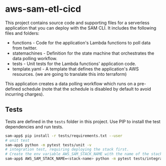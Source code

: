 # aws-sam-etl-cicd

This project contains source code and supporting files for a serverless application that you can deploy with the SAM CLI. It includes the following files and folders:

- functions - Code for the application's Lambda functions to poll data from twitter.
- statemachines - Definition for the state machine that orchestrates the data polling workflow.
- tests - Unit tests for the Lambda functions' application code.
- template.yaml - A template that defines the application's AWS resources.
(we are going to translate this into terraform)

This application creates a data polling workflow which runs on a pre-defined schedule (note that the schedule is disabled by default to avoid incurring charges). 

## Tests

Tests are defined in the `tests` folder in this project. Use PIP to install the test dependencies and run tests.

```bash
sam-app$ pip install -r tests/requirements.txt --user
# unit test
sam-app$ python -m pytest tests/unit -v
# integration test, requiring deploying the stack first.
# Create the env variable AWS_SAM_STACK_NAME with the name of the stack we are testing
sam-app$ AWS_SAM_STACK_NAME=<stack-name> python -m pytest tests/integration -v
```
